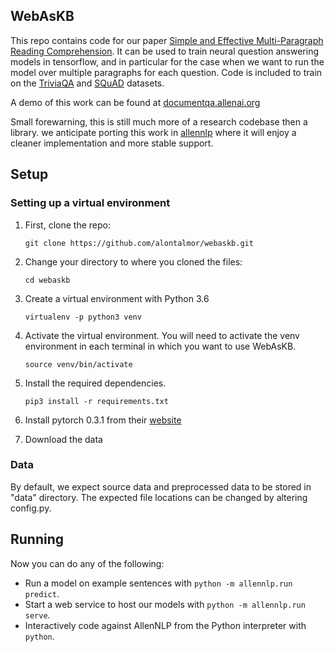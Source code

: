 ## WebAsKB
This repo contains code for our paper [Simple and Effective Multi-Paragraph Reading Comprehension](https://arxiv.org/abs/1710.10723).
It can be used to  train neural question answering models in tensorflow, 
and in particular for the case when we want to run the model over multiple paragraphs for 
each question. Code is included to train on the [TriviaQA](http://nlp.cs.washington.edu/triviaqa/) 
and [SQuAD](https://rajpurkar.github.io/SQuAD-explorer/) datasets.

A demo of this work can be found at [documentqa.allenai.org](https://documentqa.allenai.org)

Small forewarning, this is still much more of a research codebase then a library.
we anticipate porting this work in [allennlp](https://github.com/allenai/allennlp) where it will 
enjoy a cleaner implementation and more stable support.


## Setup

### Setting up a virtual environment

1.  First, clone the repo:

    ```
    git clone https://github.com/alontalmor/webaskb.git
    ```

2.  Change your directory to where you cloned the files:

    ```
    cd webaskb
    ```

3.  Create a virtual environment with Python 3.6

    ```
    virtualenv -p python3 venv
    ```

4.  Activate the virtual environment. You will need to activate the venv environment in each terminal in which you want to use WebAsKB.

    ```
    source venv/bin/activate
    ```
5.  Install the required dependencies.

    ```
    pip3 install -r requirements.txt
    ```
6.  Install pytorch 0.3.1 from their [website](http://pytorch.org/)

7.  Download the data



### Data

By default, we expect source data and preprocessed data to be stored in "data" directory.
The expected file locations can be changed by altering config.py.



## Running 

Now you can do any of the following:

* Run a model on example sentences with `python -m allennlp.run predict`.
* Start a web service to host our models with `python -m allennlp.run serve`.
* Interactively code against AllenNLP from the Python interpreter with `python`.


